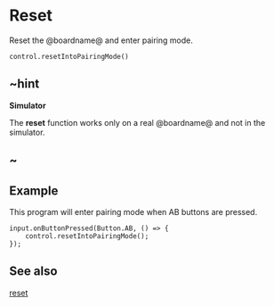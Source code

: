 # Reset

Reset the @boardname@ and enter pairing mode.

```sig
control.resetIntoPairingMode()
```
## ~hint

**Simulator**

The **reset** function works only on a real @boardname@ and not in the simulator.

## ~

## Example

This program will enter pairing mode when AB buttons are pressed.

```blocks
input.onButtonPressed(Button.AB, () => {
    control.resetIntoPairingMode();
});
```

## See also

[reset](/reference/control/reset)